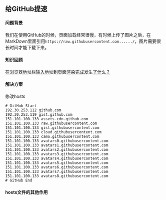 ## 给GitHub提速

#### 问题背景

我们在使用GitHub的时候，页面加载经常很慢，有时候上传了图片之后，在MarkDown里面引用`https://raw.githubusercontent.com....../`，图片需要很长时间才能下载下来。

#### 知识回顾

[在浏览器地址栏输入地址到页面渲染完成发生了什么？](https://blog.csdn.net/weixin_38150378/article/details/79443584)

#### 解决方案

修改hosts

```shell
# GitHub Start
192.30.253.112 github.com
192.30.253.119 gist.github.com
151.101.100.133 assets-cdn.github.com
151.101.100.133 raw.githubusercontent.com
151.101.100.133 gist.githubusercontent.com
151.101.100.133 cloud.githubusercontent.com
151.101.100.133 camo.githubusercontent.com
151.101.100.133 avatars0.githubusercontent.com
151.101.100.133 avatars1.githubusercontent.com
151.101.100.133 avatars2.githubusercontent.com
151.101.100.133 avatars3.githubusercontent.com
151.101.100.133 avatars4.githubusercontent.com
151.101.100.133 avatars5.githubusercontent.com
151.101.100.133 avatars6.githubusercontent.com
151.101.100.133 avatars7.githubusercontent.com
151.101.100.133 avatars8.githubusercontent.com
# GitHub End
```

#### hosts文件的其他作用